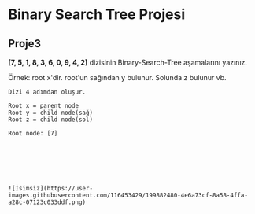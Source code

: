 # Binary Search Tree Projesi
## Proje3
**[7, 5, 1, 8, 3, 6, 0, 9, 4, 2]** dizisinin Binary-Search-Tree aşamalarını yazınız.

Örnek: root x'dir. root'un sağından y bulunur. Solunda z bulunur vb.

```
Dizi 4 adımdan oluşur.

Root x = parent node 
Root y = child node(sağ)
Root z = child node(sol)

Root node: [7] 







![İsimsiz](https://user-images.githubusercontent.com/116453429/199882480-4e6a73cf-8a58-4ffa-a28c-07123c033ddf.png)

